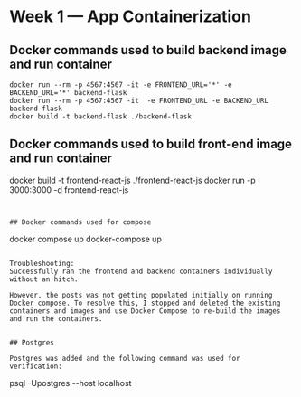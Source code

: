 # Week 1 — App Containerization


## Docker commands used to build backend image and run container

```
docker run --rm -p 4567:4567 -it -e FRONTEND_URL='*' -e BACKEND_URL='*' backend-flask
docker run --rm -p 4567:4567 -it  -e FRONTEND_URL -e BACKEND_URL backend-flask 
docker build -t backend-flask ./backend-flask
```


## Docker commands used to build front-end image and run container
docker build -t frontend-react-js ./frontend-react-js
docker run -p 3000:3000 -d frontend-react-js
```


## Docker commands used for compose

```
docker compose up
docker-compose up
```

Troubleshooting:
Successfully ran the frontend and backend containers individually without an hitch.

However, the posts was not getting populated initially on running Docker compose. To resolve this, I stopped and deleted the existing containers and images and use Docker Compose to re-build the images and run the containers.


## Postgres

Postgres was added and the following command was used for verification:
```
psql -Upostgres --host localhost
```